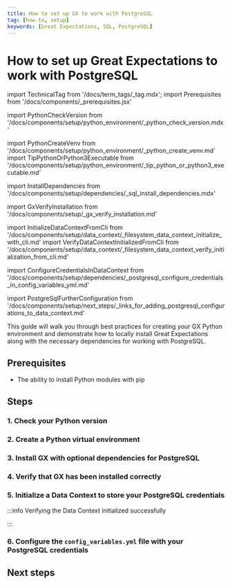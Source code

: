 ```yaml
---
title: How to set up GX to work with PostgreSQL
tag: [how-to, setup]
keywords: [Great Expectations, SQL, PostgreSQL]
---
```


# How to set up Great Expectations to work with PostgreSQL

import TechnicalTag from '/docs/term_tags/_tag.mdx';
import Prerequisites from '/docs/components/_prerequisites.jsx'

<!-- ## Prerequisites -->

<!-- ### 1. Check your Python version -->
import PythonCheckVersion from '/docs/components/setup/python_environment/_python_check_version.mdx'

<!-- ### 2. Create a Python virtual environment -->
import PythonCreateVenv from '/docs/components/setup/python_environment/_python_create_venv.md'
import TipPythonOrPython3Executable from '/docs/components/setup/python_environment/_tip_python_or_python3_executable.md'

<!-- ### 3. Install GX with optional dependencies for ??? -->
import InstallDependencies from '/docs/components/setup/dependencies/_sql_install_dependencies.mdx'

<!-- ### 4. Verify that GX has been installed correctly -->
import GxVerifyInstallation from '/docs/components/setup/_gx_verify_installation.md'

<!-- ### 5. Initialize a Data Context to store your credentials -->
import InitializeDataContextFromCli from '/docs/components/setup/data_context/_filesystem_data_context_initialize_with_cli.md'
import VerifyDataContextInitializedFromCli from '/docs/components/setup/data_context/_filesystem_data_context_verify_initialization_from_cli.md'

<!-- ### 6. Configure the `config_variables.yml` file with your Azure Storage credentials -->
import ConfigureCredentialsInDataContext from '/docs/components/setup/dependencies/_postgresql_configure_credentials_in_config_variables_yml.md'

<!-- ## Next steps -->
import PostgreSqlFurtherConfiguration from '/docs/components/setup/next_steps/_links_for_adding_postgresql_configurations_to_data_context.md'


This guide will walk you through best practices for creating your GX Python environment and demonstrate how to locally install Great Expectations along with the necessary dependencies for working with PostgreSQL.

## Prerequisites

<Prerequisites requirePython = {true} requireInstallation = {false} requireDataContext = {false} requireSourceData = {null} requireDatasource = {false} requireExpectationSuite = {false}>

- The ability to install Python modules with pip

</Prerequisites>

## Steps

### 1. Check your Python version

<PythonCheckVersion />

<TipPythonOrPython3Executable />

### 2. Create a Python virtual environment

<PythonCreateVenv />

### 3. Install GX with optional dependencies for PostgreSQL

<InstallDependencies install_key="postgresql" database_name="PostgreSQL"/>

### 4. Verify that GX has been installed correctly

<GxVerifyInstallation />

### 5. Initialize a Data Context to store your PostgreSQL credentials

<InitializeDataContextFromCli />

:::info Verifying the Data Context initialized successfully

<VerifyDataContextInitializedFromCli />

:::

### 6. Configure the `config_variables.yml` file with your PostgreSQL credentials

<ConfigureCredentialsInDataContext />

## Next steps

<PostgreSqlFurtherConfiguration />
